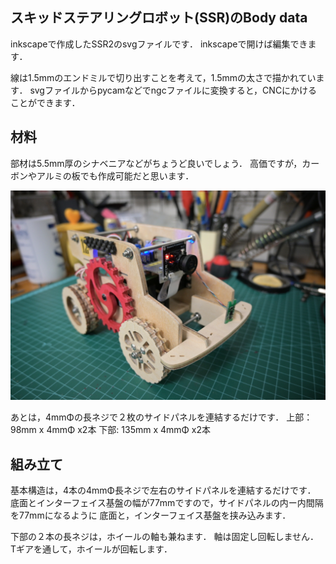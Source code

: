 ## スキッドステアリングロボット(SSR)のBody data

inkscapeで作成したSSR2のsvgファイルです．
inkscapeで開けば編集できます．

線は1.5mmのエンドミルで切り出すことを考えて，1.5mmの太さで描かれています．
svgファイルからpycamなどでngcファイルに変換すると，CNCにかけることができます．

## 材料
部材は5.5mm厚のシナベニアなどがちょうど良いでしょう．
高価ですが，カーボンやアルミの板でも作成可能だと思います．

<img src='https://github.com/HondaLab/2D_OVTurning/blob/main/SSR2.JPG' width=600>

あとは，4mmΦの長ネジで２枚のサイドパネルを連結するだけです．
上部：98mm x 4mmΦ x2本
下部: 135mm x 4mmΦ x2本

## 組み立て
基本構造は，4本の4mmΦ長ネジで左右のサイドパネルを連結するだけです．
底面とインターフェイス基盤の幅が77mmですので，サイドパネルの内ー内間隔を77mmになるように
底面と，インターフェイス基盤を挟み込みます．

下部の２本の長ネジは，ホイールの軸も兼ねます．
軸は固定し回転しません．
Tギアを通して，ホイールが回転します．

